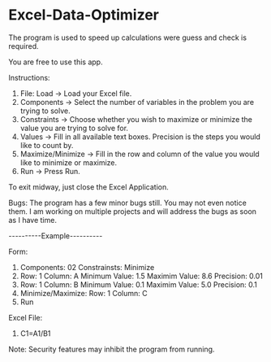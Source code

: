 # Excel-Data-Optimizer
The program is used to speed up calculations were guess and check is required.

You are free to use this app.

Instructions:
1) File: Load -> Load your Excel file.
2) Components -> Select the number of variables in the problem you are trying to solve.
3) Constraints -> Choose whether you wish to maximize or minimize the value you are trying to solve for.
4) Values -> Fill in all available text boxes. Precision is the steps you would like to count by.
5) Maximize/Minimize -> Fill in the row and column of the value you would like to minimize or maximize.
6) Run -> Press Run.

To exit midway, just close the Excel Application.

Bugs:
The program has a few minor bugs still. You may not even notice them. I am working on multiple projects and will address the bugs as soon as I have time.

----------Example----------

Form:

1) Components: 02 Constrainsts: Minimize                                      
2) Row: 1 Column: A Minimum Value: 1.5 Maximim Value: 8.6 Precision: 0.01 
3) Row: 1 Column: B Minimum Value: 0.1 Maximim Value: 5.0 Precision: 0.1
4) Minimize/Maximize: Row: 1 Column: C
5) Run

Excel File:

 1) C1=A1/B1
 
Note: Security features may inhibit the program from running.
         
         
         


